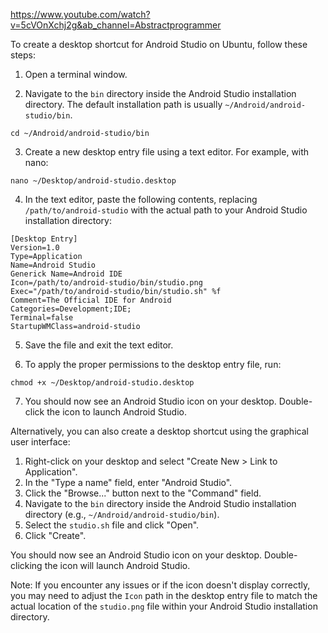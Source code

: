 https://www.youtube.com/watch?v=5cVOnXchj2g&ab_channel=Abstractprogrammer


To create a desktop shortcut for Android Studio on Ubuntu, follow these steps:

1. Open a terminal window.

2. Navigate to the `bin` directory inside the Android Studio installation directory. The default installation path is usually `~/Android/android-studio/bin`.

```
cd ~/Android/android-studio/bin
```

3. Create a new desktop entry file using a text editor. For example, with nano:

```
nano ~/Desktop/android-studio.desktop
```

4. In the text editor, paste the following contents, replacing `/path/to/android-studio` with the actual path to your Android Studio installation directory:

```
[Desktop Entry]
Version=1.0
Type=Application
Name=Android Studio
Generick Name=Android IDE
Icon=/path/to/android-studio/bin/studio.png
Exec="/path/to/android-studio/bin/studio.sh" %f
Comment=The Official IDE for Android
Categories=Development;IDE;
Terminal=false
StartupWMClass=android-studio
```

5. Save the file and exit the text editor.

6. To apply the proper permissions to the desktop entry file, run:

```
chmod +x ~/Desktop/android-studio.desktop
```

7. You should now see an Android Studio icon on your desktop. Double-click the icon to launch Android Studio.

Alternatively, you can also create a desktop shortcut using the graphical user interface:

1. Right-click on your desktop and select "Create New > Link to Application".
2. In the "Type a name" field, enter "Android Studio".
3. Click the "Browse..." button next to the "Command" field.
4. Navigate to the `bin` directory inside the Android Studio installation directory (e.g., `~/Android/android-studio/bin`).
5. Select the `studio.sh` file and click "Open".
6. Click "Create".

You should now see an Android Studio icon on your desktop. Double-clicking the icon will launch Android Studio.

Note: If you encounter any issues or if the icon doesn't display correctly, you may need to adjust the `Icon` path in the desktop entry file to match the actual location of the `studio.png` file within your Android Studio installation directory.
